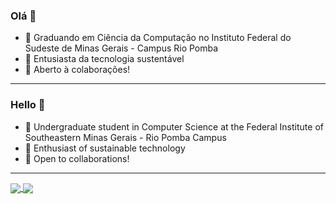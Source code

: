 ### Olá 👋
- 🔭 Graduando em Ciência da Computação no Instituto Federal do Sudeste de Minas Gerais - Campus Rio Pomba
- 🌱 Entusiasta da tecnologia sustentável
- 👯 Aberto à colaborações!
- - - - - - - - - - - - - - - - 
### Hello 👋
- 🔭 Undergraduate student in Computer Science at the Federal Institute of Southeastern Minas Gerais - Rio Pomba Campus
- 🌱 Enthusiast of sustainable technology
- 👯 Open to collaborations!
- - - - - - - - - - - - - - - - 
<!--
Here are some ideas to get you started:

- 🔭 Graduando em Ciência da Computação no Instituto Federal do Sudeste de Minas Gerais - Campus Rio Pomba
- 🌱 Apaixonado por Arduino e 
- 👯 I’m looking to collaborate on ...
- 🤔 I’m looking for help with ...
- 💬 Ask me about ...
- 📫 How to reach me: ...
- 😄 Pronouns: ...
- ⚡ Fun fact: ...
-->

<a href="https://github.com/vitouncio/github-readme-stats">
  <img align="center" src="https://github-readme-stats.vercel.app/api?username=vitouncio&show_icons=true&theme=dark" />

</a>
<a href="https://github.com/vitouncio/github-readme-stats">
  <img align="center" src="https://github-readme-stats.vercel.app/api/top-langs/?username=vitouncio&layout=compact&theme=dark" />
</a>
